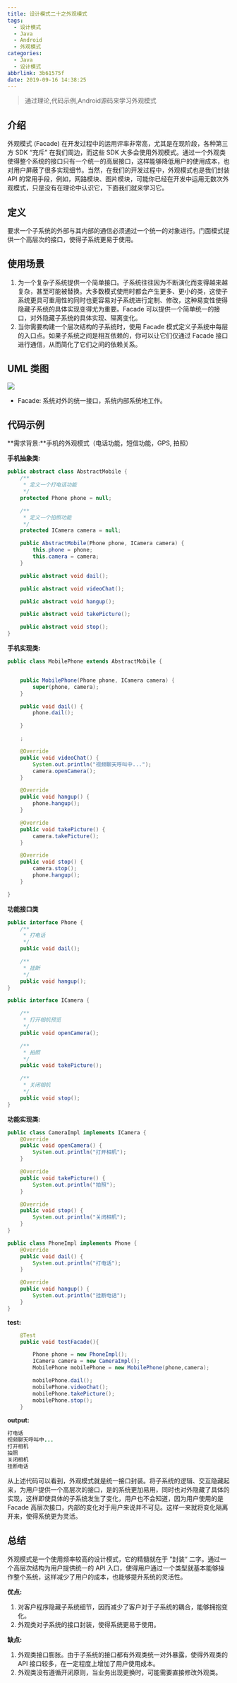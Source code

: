 ```yaml
---
title: 设计模式二十之外观模式
tags:
  - 设计模式
  - Java
  - Android
  - 外观模式
categories:
  - Java
  - 设计模式
abbrlink: 3b61575f
date: 2019-09-16 14:38:25
---
```


> 通过理论,代码示例,Android源码来学习外观模式

## 介绍

外观模式 (Facade) 在开发过程中的运用评率非常高，尤其是在现阶段，各种第三方 SDK “充斥” 在我们周边，而这些 SDK 大多会使用外观模式。通过一个外观类使得整个系统的接口只有一个统一的高层接口，这样能够降低用户的使用成本，也对用户屏蔽了很多实现细节。当然，在我们的开发过程中，外观模式也是我们封装 API 的常用手段，例如，网路模块、图片模块，可能你已经在开发中运用无数次外观模式，只是没有在理论中认识它，下面我们就来学习它。

## 定义

要求一个子系统的外部与其内部的通信必须通过一个统一的对象进行。门面模式提供一个高层次的接口，使得子系统更易于使用。

## 使用场景

1. 为一个复杂子系统提供一个简单接口。子系统往往因为不断演化而变得越来越复杂，甚至可能被替换。大多数模式使用时都会产生更多、更小的类，这使子系统更具可重用性的同时也更容易对子系统进行定制、修改，这种易变性使得隐藏子系统的具体实现变得尤为重要。Facade 可以提供一个简单统一的接口，对外隐藏子系统的具体实现、隔离变化。
2. 当你需要构建一个层次结构的子系统时，使用 Facade 模式定义子系统中每层的入口点。如果子系统之间是相互依赖的，你可以让它们仅通过 Facade 接口进行通信，从而简化了它们之间的依赖关系。

<!--more-->
## UML 类图

![](https://raw.githubusercontent.com/zhangmiaocc/blogImageResource/master/img/20190916145005.png)

- Facade: 系统对外的统一接口，系统内部系统地工作。

## 代码示例

**需求背景:**手机的外观模式（电话功能，短信功能，GPS, 拍照）

**手机抽象类:**

```java
public abstract class AbstractMobile {
    /**
     * 定义一个打电话功能
     */
    protected Phone phone = null;

    /**
     * 定义一个拍照功能
     */
    protected ICamera camera = null;

    public AbstractMobile(Phone phone, ICamera camera) {
        this.phone = phone;
        this.camera = camera;
    }

    public abstract void dail();

    public abstract void videoChat();

    public abstract void hangup();

    public abstract void takePicture();

    public abstract void stop();
}
```

**手机实现类:**

```java
public class MobilePhone extends AbstractMobile {


    public MobilePhone(Phone phone, ICamera camera) {
        super(phone, camera);
    }

    public void dail() {
        phone.dail();

    }

    ;

    @Override
    public void videoChat() {
        System.out.println("视频聊天呼叫中...");
        camera.openCamera();
    }

    @Override
    public void hangup() {
        phone.hangup();
    }

    @Override
    public void takePicture() {
        camera.takePicture();
    }

    @Override
    public void stop() {
        camera.stop();
        phone.hangup();
    }

}
```

**功能接口类**

```java
public interface Phone {
    /**
     * 打电话
     */
    public void dail();

    /**
     * 挂断
     */
    public void hangup();
}
```
```java
public interface ICamera {

    /**
     * 打开相机预览
     */
    public void openCamera();

    /**
     * 拍照
     */
    public void takePicture();

    /**
     * 关闭相机
     */
    public void stop();
}

```

**功能实现类:**

```java
public class CameraImpl implements ICamera {
    @Override
    public void openCamera() {
        System.out.println("打开相机");
    }

    @Override
    public void takePicture() {
        System.out.println("拍照");
    }

    @Override
    public void stop() {
        System.out.println("关闭相机");
    }
}
```
```java
public class PhoneImpl implements Phone {
    @Override
    public void dail() {
        System.out.println("打电话");
    }

    @Override
    public void hangup() {
        System.out.println("挂断电话");
    }
}

```

**test:**

```java
    @Test
    public void testFacade(){

        Phone phone = new PhoneImpl();
        ICamera camera = new CameraImpl();
        MobilePhone mobilePhone = new MobilePhone(phone,camera);

        mobilePhone.dail();
        mobilePhone.videoChat();
        mobilePhone.takePicture();
        mobilePhone.stop();
    }

```

**output:**

```java
打电话
视频聊天呼叫中...
打开相机
拍照
关闭相机
挂断电话

```

从上述代码可以看到，外观模式就是统一接口封装。将子系统的逻辑、交互隐藏起来，为用户提供一个高层次的接口，是的系统更加易用，同时也对外隐藏了具体的实现，这样即使具体的子系统发生了变化，用户也不会知道，因为用户使用的是 Facade 高层次接口，内部的变化对于用户来说并不可见。这样一来就将变化隔离开来，使得系统更为灵活。

## 总结

外观模式是一个使用频率较高的设计模式，它的精髓就在于 ”封装“ 二字。通过一个高层次结构为用户提供统一的 API 入口，使得用户通过一个类型就基本能够操作整个系统，这样减少了用户的成本，也能够提升系统的灵活性。

**优点:**

1. 对客户程序隐藏子系统细节，因而减少了客户对于子系统的耦合，能够拥抱变化。
2. 外观类对子系统的接口封装，使得系统更易于使用。

**缺点:**

1. 外观类接口膨胀。由于子系统的接口都有外观类统一对外暴露，使得外观类的 API 接口较多，在一定程度上增加了用户使用成本。
2. 外观类没有遵循开闭原则，当业务出现更换时，可能需要直接修改外观类。